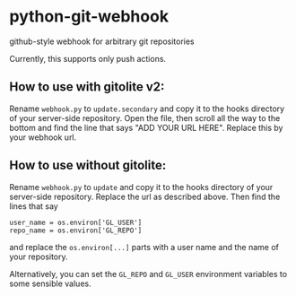 # python-git-webhook
github-style webhook for arbitrary git repositories

Currently, this supports only push actions.

## How to use with gitolite v2:

Rename `webhook.py` to `update.secondary` and copy it to the hooks directory of your server-side repository.
Open the file, then scroll all the way to the bottom and find the line that says "ADD YOUR URL HERE".
Replace this by your webhook url.

## How to use without gitolite:

Rename `webhook.py` to `update` and copy it to the hooks directory of your server-side repository.
Replace the url as described above. Then find the lines that say 
```
user_name = os.environ['GL_USER']
repo_name = os.environ['GL_REPO']
```
and replace the `os.environ[...]` parts with a user name and the name of your repository.

Alternatively, you can set the `GL_REPO` and `GL_USER` environment variables to some sensible values.